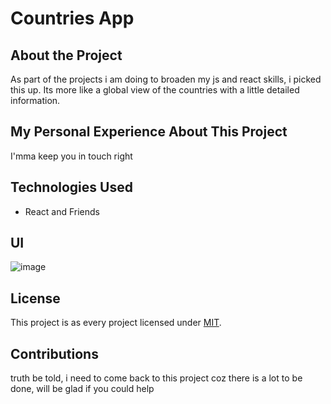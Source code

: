 # Countries App

## About the Project

As part of the projects i am doing to broaden my js and react skills, i picked this up. Its more like a global view of the countries with a little detailed information.

## My Personal Experience About This Project

I'mma keep you in touch right

## Technologies Used

- React and Friends

## UI

![image](../globe-viewer-react/src/final/capture.PNG)

## License

This project is as every project licensed under [MIT](LICENSE).

## Contributions

truth be told, i need to come back to this project coz there is a lot to be done, will be glad if you could help
